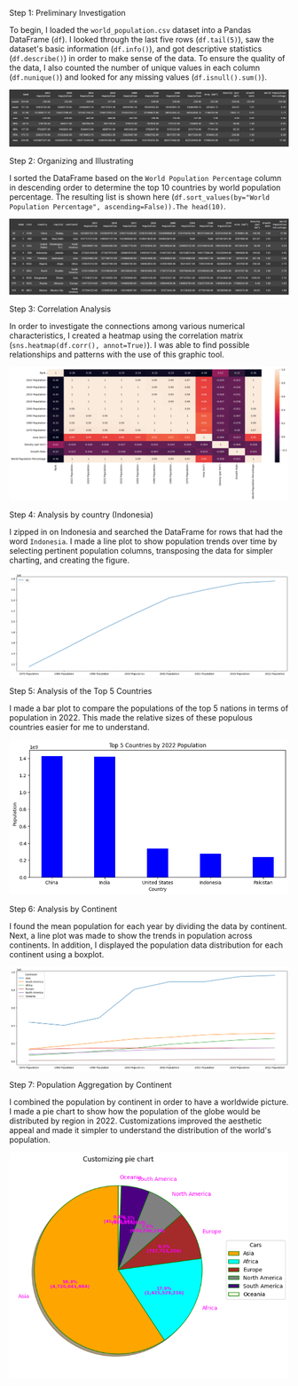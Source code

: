Step 1: Preliminary Investigation

To begin, I loaded the `world_population.csv` dataset into a Pandas DataFrame (`df`). I looked through the last five rows (`df.tail(5)`), saw the dataset's basic information (`df.info()`), and got descriptive statistics (`df.describe()`) in order to make sense of the data. To ensure the quality of the data, I also counted the number of unique values in each column (`df.nunique()`) and looked for any missing values (`df.isnull().sum()`).

![alt text](https://github.com/robbytbg/Port2/blob/main/Explanatory%20Data%20Analysis/Related%20Images/EDA!.PNG)

Step 2: Organizing and Illustrating

I sorted the DataFrame based on the `World Population Percentage` column in descending order to determine the top 10 countries by world population percentage. The resulting list is shown here (`df.sort_values(by="World Population Percentage", ascending=False)).The head(10)`.

![alt text](https://github.com/robbytbg/Port2/blob/main/Explanatory%20Data%20Analysis/Related%20Images/EDA2.PNG)

Step 3: Correlation Analysis

In order to investigate the connections among various numerical characteristics, I created a heatmap using the correlation matrix (`sns.heatmap(df.corr(), annot=True)`). I was able to find possible relationships and patterns with the use of this graphic tool.

![alt text](https://github.com/robbytbg/Port2/blob/main/Explanatory%20Data%20Analysis/Related%20Images/eda3.PNG)

Step 4: Analysis by country (Indonesia)

I zipped in on Indonesia and searched the DataFrame for rows that had the word `Indonesia`. I made a line plot to show population trends over time by selecting pertinent population columns, transposing the data for simpler charting, and creating the figure.

![alt text](https://github.com/robbytbg/Port2/blob/main/Explanatory%20Data%20Analysis/Related%20Images/EDA4.PNG)

Step 5: Analysis of the Top 5 Countries

I made a bar plot to compare the populations of the top 5 nations in terms of population in 2022. This made the relative sizes of these populous countries easier for me to understand.

![alt text](https://github.com/robbytbg/Port2/blob/main/Explanatory%20Data%20Analysis/Related%20Images/EDA5.PNG)

Step 6: Analysis by Continent

I found the mean population for each year by dividing the data by continent. Next, a line plot was made to show the trends in population across continents. In addition, I displayed the population data distribution for each continent using a boxplot.

![alt text](https://github.com/robbytbg/Port2/blob/main/Explanatory%20Data%20Analysis/Related%20Images/EDA6.PNG)

Step 7: Population Aggregation by Continent

I combined the population by continent in order to have a worldwide picture. I made a pie chart to show how the population of the globe would be distributed by region in 2022. Customizations improved the aesthetic appeal and made it simpler to understand the distribution of the world's population.

![alt text](https://github.com/robbytbg/Port2/blob/main/Explanatory%20Data%20Analysis/Related%20Images/EDA7.PNG)

